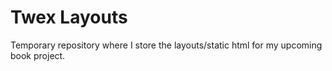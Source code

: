 Twex Layouts
============

Temporary repository where I store the layouts/static html for my upcoming book project.